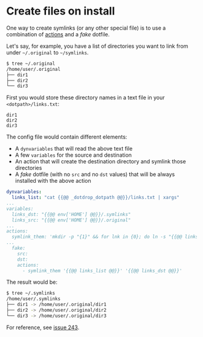 # Create files on install

One way to create symlinks (or any other special file) is to use a combination of
[actions](../config-actions.md) and a *fake* dotfile.

Let's say, for example, you have a list of directories you want to link
from under `~/.original` to `~/symlinks`.
```bash
$ tree ~/.original
/home/user/.original
├── dir1
├── dir2
└── dir3
```

First you would store these directory names in a text file in your `<dotpath>/links.txt`:
```
dir1
dir2
dir3
```

The config file would contain different elements:

* A `dynvariables` that will read the above text file
* A few `variables` for the source and destination
* An action that will create the destination directory and symlink those directories
* A *fake* dotfile (with no `src` and no `dst` values) that will be always installed with the above action

```yaml
dynvariables:
  links_list: "cat {{@@ _dotdrop_dotpath @@}}/links.txt | xargs"
...
variables:
  links_dst: "{{@@ env['HOME'] @@}}/.symlinks"
  links_src: "{{@@ env['HOME'] @@}}/.original"
...
actions:
  symlink_them: 'mkdir -p "{1}" && for lnk in {0}; do ln -s "{{@@ links_src @@}}/$lnk" "{1}/$lnk"; done'
...
  fake:
    src:
    dst:
    actions:
      - symlink_them '{{@@ links_list @@}}' '{{@@ links_dst @@}}'
```

The result would be:
```bash
$ tree ~/.symlinks
/home/user/.symlinks
├── dir1 -> /home/user/.original/dir1
├── dir2 -> /home/user/.original/dir2
└── dir3 -> /home/user/.original/dir3
```

For reference, see [issue 243](https://github.com/deadc0de6/dotdrop/issues/243).
